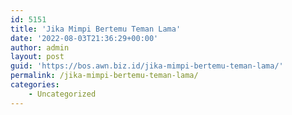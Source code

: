 ```yaml
---
id: 5151
title: 'Jika Mimpi Bertemu Teman Lama'
date: '2022-08-03T21:36:29+00:00'
author: admin
layout: post
guid: 'https://bos.awn.biz.id/jika-mimpi-bertemu-teman-lama/'
permalink: /jika-mimpi-bertemu-teman-lama/
categories:
    - Uncategorized
---
```


